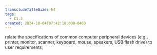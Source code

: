 ```yaml
---
transcludeTitleSize: h4
tags:
  - C1.3
created: 2024-10-04T07:42:10.000-0400
---
```

relate the specifications of common computer peripheral devices (e.g., printer, monitor, scanner, keyboard, mouse, speakers, USB flash drive) to user requirements;